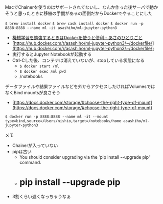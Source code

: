 
MacでChainerを使うのはサポートされてないし、なんか作った後サーバで動かそうと思ったときに移植の手間があるの面倒だからDockerでやることにした

`$ brew install docker`
`$ brew cask install docker`
`$ docker run -p 8888:8888 --name ml -it asashiho/ml-jupyter-python3`
- [機械学習を勉強するときはDockerを使うと便利 - あさのひとりごと](http://dr-asa.hatenablog.com/entry/2017/08/21/185301)
- [https://hub.docker.com/r/asashiho/ml-jupyter-python3/~/dockerfile/](https://hub.docker.com/r/asashiho/ml-jupyter-python3/~/dockerfile/)
- 実行するとJupyter Notebookが起動する
- Ctrl-Cした後、コンテナは消えていないが、stopしている状態になる
    - `$ docker start /ml`
    - `$ docker exec /ml pwd`
    - /notebooks

データファイルや結果ファイルなどを外からアクセスしたければVolumesではなくBind mountsが良さそう
- [https://docs.docker.com/storage/#choose-the-right-type-of-mount](https://docs.docker.com/storage/#choose-the-right-type-of-mount)

`$ docker run -p 8888:8888 --name ml -it --mount type=bind,source=/Users/nishio,target=/notebooks/home asashiho/ml-jupyter-python3`

メモ
- Chainerが入っていない
- pipは古い
    - You should consider upgrading via the 'pip install --upgrade pip' command.
    - # pip install --upgrade pip
- 3割くらい遅くなっちゃうなぁ
